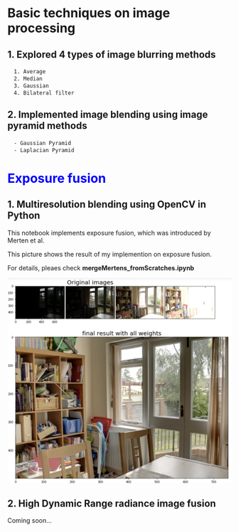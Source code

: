 # Basic techniques on image processing 
##  1. Explored 4 types of image blurring methods
      1. Average 
      2. Median 
      3. Gaussian 
      4. Bilateral filter 

## 2. Implemented image blending using image pyramid methods
      - Gaussian Pyramid
      - Laplacian Pyramid


# <span style="color:blue"> Exposure fusion  </span> 

## 1. Multiresolution blending using OpenCV in Python 

This notebook implements exposure fusion, which was introduced by Merten et al. 

This picture shows the result of my implemention on exposure fusion. 

For details, pleaes check **mergeMertens_fromScratches.ipynb**

<img src ="images/mergeMertens.png" width="600">


## 2. High Dynamic Range radiance image fusion 

Coming soon... 
